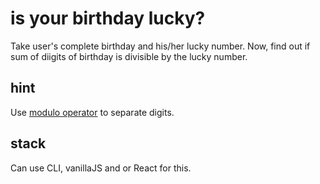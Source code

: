 # is your birthday lucky?

Take user's complete birthday and his/her lucky number. Now, find out if sum of diigits of birthday is divisible by the lucky number. 

## hint
Use [modulo operator](https://developer.mozilla.org/en-US/docs/Web/JavaScript/Reference/Operators/Remainder) to separate digits.

## stack
Can use CLI, vanillaJS and or React for this. 
